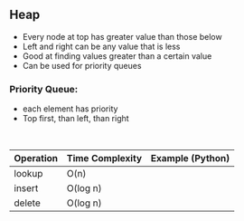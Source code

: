 ## Heap
- Every node at top has greater value than those below
- Left and right can be any value that is less
- Good at finding values greater than a certain value
- Can be used for priority queues

### Priority Queue:
- each element has priority
- Top first, than left, than right

<br>
<div align='center'>

| Operation    | Time Complexity | Example (Python)           |
| ------------ | --------------- | -------------------------- |
|lookup        | O(n)        | 		         |
|insert   	    | O(log n)        |				   |
|delete        | O(log n)        | 	 	 |


</div>

<br>
